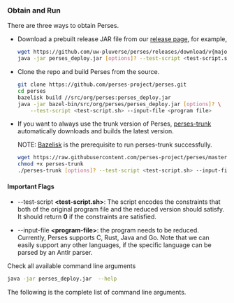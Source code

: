 ### Obtain and Run

There are three ways to obtain Perses.

- Download a prebuilt release JAR file from our [release page](https://github.com/perses-project/perses/releases),
  for example,

  ```bash
  wget https://github.com/uw-pluverse/perses/releases/download/v{majorVersion}.{minorVersion}/perses_deploy.jar
  java -jar perses_deploy.jar [options]? --test-script <test-script.sh> --input-file <program file>
  ```

- Clone the repo and build Perses from the source.

  ```bash
  git clone https://github.com/perses-project/perses.git
  cd perses
  bazelisk build //src/org/perses:perses_deploy.jar
  java -jar bazel-bin/src/org/perses/perses_deploy.jar [options]? \
      --test-script <test-script.sh> --input-file <program file>
  ```

- If you want to always use the trunk version of Perses, [perses-trunk](https://github.com/perses-project/perses/blob/master/scripts/perses-trunk) automatically downloads and builds the latest version.

  NOTE: [Bazelisk](https://github.com/bazelbuild/bazelisk) is the prerequisite to run perses-trunk successfully.

  ```bash
  wget https://raw.githubusercontent.com/perses-project/perses/master/scripts/perses-trunk
  chmod +x perses-trunk
  ./perses-trunk [options]? --test-script <test-script.sh> --input-file <program file>
  ```

#### Important Flags

- --test-script **&lt;test-script.sh&gt;**:
  The script encodes the constraints that both of the original program file and the reduced version should satisfy. It should return **0** if the constraints are satisfied.

- --input-file **&lt;program-file&gt;**: the program needs to be reduced. Currently, Perses
  supports C, Rust, Java and Go. Note that we can easily support any other languages,
  if the specific language can be parsed by an Antlr parser.

Check all available command line arguments

```bash
java -jar perses_deploy.jar  --help
```

The following is the complete list of command line arguments.

